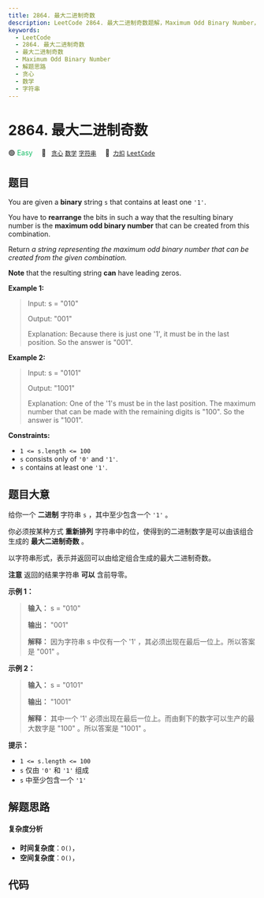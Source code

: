 ```yaml
---
title: 2864. 最大二进制奇数
description: LeetCode 2864. 最大二进制奇数题解，Maximum Odd Binary Number，包含解题思路、复杂度分析以及完整的 JavaScript 代码实现。
keywords:
  - LeetCode
  - 2864. 最大二进制奇数
  - 最大二进制奇数
  - Maximum Odd Binary Number
  - 解题思路
  - 贪心
  - 数学
  - 字符串
---
```


# 2864. 最大二进制奇数

🟢 <font color=#15bd66>Easy</font>&emsp; 🔖&ensp; [`贪心`](/tag/greedy.md) [`数学`](/tag/math.md) [`字符串`](/tag/string.md)&emsp; 🔗&ensp;[`力扣`](https://leetcode.cn/problems/maximum-odd-binary-number) [`LeetCode`](https://leetcode.com/problems/maximum-odd-binary-number)

## 题目

You are given a **binary** string `s` that contains at least one `'1'`.

You have to **rearrange** the bits in such a way that the resulting binary
number is the **maximum odd binary number** that can be created from this
combination.

Return _a string representing the maximum odd binary number that can be
created from the given combination._

**Note** that the resulting string **can** have leading zeros.



**Example 1:**

> Input: s = "010"
> 
> Output: "001"
> 
> Explanation: Because there is just one '1', it must be in the last position. So the answer is "001".

**Example 2:**

> Input: s = "0101"
> 
> Output: "1001"
> 
> Explanation: One of the '1's must be in the last position. The maximum number that can be made with the remaining digits is "100". So the answer is "1001".

**Constraints:**

  * `1 <= s.length <= 100`
  * `s` consists only of `'0'` and `'1'`.
  * `s` contains at least one `'1'`.


## 题目大意

给你一个 **二进制** 字符串 `s` ，其中至少包含一个 `'1'` 。

你必须按某种方式 **重新排列** 字符串中的位，使得到的二进制数字是可以由该组合生成的 **最大二进制奇数** 。

以字符串形式，表示并返回可以由给定组合生成的最大二进制奇数。

**注意** 返回的结果字符串 **可以** 含前导零。



**示例 1：**

> 
> 
> 
> 
> 
> **输入：** s = "010"
> 
> **输出：** "001"
> 
> **解释：** 因为字符串 s 中仅有一个 '1' ，其必须出现在最后一位上。所以答案是 "001" 。
> 
> 

**示例 2：**

> 
> 
> 
> 
> 
> **输入：** s = "0101"
> 
> **输出：** "1001"
> 
> **解释：** 其中一个 '1' 必须出现在最后一位上。而由剩下的数字可以生产的最大数字是 "100" 。所以答案是 "1001" 。
> 
> 



**提示：**

  * `1 <= s.length <= 100`
  * `s` 仅由 `'0'` 和 `'1'` 组成
  * `s` 中至少包含一个 `'1'`


## 解题思路

#### 复杂度分析

- **时间复杂度**：`O()`，
- **空间复杂度**：`O()`，

## 代码

```javascript

```